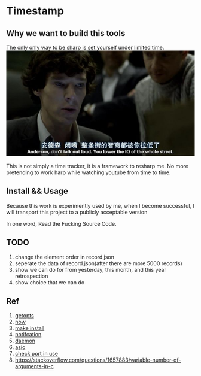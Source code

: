 # Timestamp

## Why we want to build this tools
The only only way to be sharp is set yourself under  limited time.
![](./src/readme-1.jpg)

This is not simply a time tracker, it is a framework to resharp me.
No more pretending to work harp while watching youtube from time to time.

## Install && Usage
Because this work is experimently used by me,
when I become successful, I will transport this project to a publicly acceptable version

In one word, Read the Fucking Source Code.

## TODO
1. change the element order in record.json
2. seperate the data of record.json(after there are more 5000 records)
4. show we can do for from yesterday, this month, and this year retrospection
5. show choice that we can do

## Ref
1. [getopts](https://www.gnu.org/software/libc/manual/html_node/Example-of-Getopt.html)
1. [now](https://en.cppreference.com/w/cpp/chrono/system_clock/now)
1. [make install](https://robots.thoughtbot.com/the-magic-behind-configure-make-make-install)
1. [notifcation](https://askubuntu.com/questions/730050/how-to-use-notify-send-with-c)
1. [daemon](https://github.com/jirihnidek/daemon/tree/d629c1fb7f395ced63fbee791ae3319c875c459f/src)
1. [asio](https://www.boost.org/doc/libs/1_68_0/doc/html/boost_asio.html)
1. [check port in use](https://stackoverflow.com/questions/33358321/using-c-and-boost-or-not-to-check-if-a-specific-port-is-being-used)
1. https://stackoverflow.com/questions/1657883/variable-number-of-arguments-in-c
